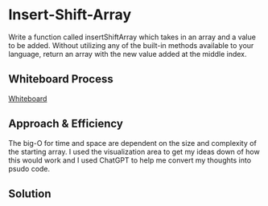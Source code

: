 # Insert-Shift-Array

Write a function called insertShiftArray which takes in an array and a value to be added. Without utilizing any of the built-in methods available to your language, return an array with the new value added at the middle index.

## Whiteboard Process

[Whiteboard](../../../data-structures-and-algorithms/java/datastructures/lib/src/main/java/codechallenges/insertArray/insertShiftArray.png)

## Approach & Efficiency
The big-O for time and space are dependent on the size and complexity of the starting array.
I used the visualization area to get my ideas down of how this would work and I used ChatGPT to help me convert my thoughts into psudo code.

## Solution
<!-- Show how to run your code, and examples of it in action -->
